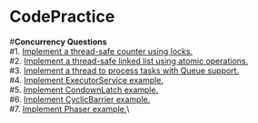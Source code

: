 # CodePractice
#**Concurrency Questions**\
#1. [Implement a thread-safe counter using locks.](./src/main/java/Concurrency/Question1.java) \
#2. [Implement a thread-safe linked list using atomic operations.](./src/main/java/Concurrency/Question2.java)\
#3. [Implement a thread to process tasks with Queue support.](./src/main/java/Concurrency/ThreadsExample.java)\
#4. [Implement ExecutorService example.](./src/main/java/Concurrency/ExecutorServiceExample.java)\
#5. [Implement CondownLatch example.](./src/main/java/Concurrency/CountDownLatchExample.java)\
#6. [Implement CyclicBarrier example.](./src/main/java/Concurrency/CyclicBarrierExample.java)\
#7. [Implement Phaser example.](./src/main/java/Concurrency/PhaserExample.java)\